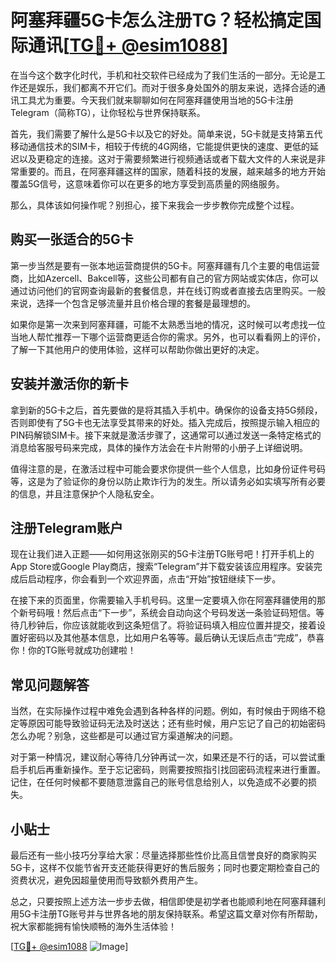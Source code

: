 # 阿塞拜疆5G卡怎么注册TG？轻松搞定国际通讯[[TG💪+ @esim1088](https://t.me/s/esim1088)]

在当今这个数字化时代，手机和社交软件已经成为了我们生活的一部分。无论是工作还是娱乐，我们都离不开它们。而对于很多身处国外的朋友来说，选择合适的通讯工具尤为重要。今天我们就来聊聊如何在阿塞拜疆使用当地的5G卡注册Telegram（简称TG），让你轻松与世界保持联系。

首先，我们需要了解什么是5G卡以及它的好处。简单来说，5G卡就是支持第五代移动通信技术的SIM卡，相较于传统的4G网络，它能提供更快的速度、更低的延迟以及更稳定的连接。这对于需要频繁进行视频通话或者下载大文件的人来说是非常重要的。而且，在阿塞拜疆这样的国家，随着科技的发展，越来越多的地方开始覆盖5G信号，这意味着你可以在更多的地方享受到高质量的网络服务。

那么，具体该如何操作呢？别担心，接下来我会一步步教你完成整个过程。

## 购买一张适合的5G卡

第一步当然是要有一张本地运营商提供的5G卡。阿塞拜疆有几个主要的电信运营商，比如Azercell、Bakcell等，这些公司都有自己的官方网站或实体店，你可以通过访问他们的官网查询最新的套餐信息，并在线订购或者直接去店里购买。一般来说，选择一个包含足够流量并且价格合理的套餐是最理想的。

如果你是第一次来到阿塞拜疆，可能不太熟悉当地的情况，这时候可以考虑找一位当地人帮忙推荐一下哪个运营商更适合你的需求。另外，也可以看看网上的评价，了解一下其他用户的使用体验，这样可以帮助你做出更好的决定。

## 安装并激活你的新卡

拿到新的5G卡之后，首先要做的是将其插入手机中。确保你的设备支持5G频段，否则即使有了5G卡也无法享受其带来的好处。插入完成后，按照提示输入相应的PIN码解锁SIM卡。接下来就是激活步骤了，这通常可以通过发送一条特定格式的消息给客服号码来完成，具体的操作方法会在卡片附带的小册子上详细说明。

值得注意的是，在激活过程中可能会要求你提供一些个人信息，比如身份证件号码等，这是为了验证你的身份以防止欺诈行为的发生。所以请务必如实填写所有必要的信息，并且注意保护个人隐私安全。

## 注册Telegram账户

现在让我们进入正题——如何用这张刚买的5G卡注册TG账号吧！打开手机上的App Store或Google Play商店，搜索“Telegram”并下载安装该应用程序。安装完成后启动程序，你会看到一个欢迎界面，点击“开始”按钮继续下一步。

在接下来的页面里，你需要输入手机号码。这里一定要填入你在阿塞拜疆使用的那个新号码哦！然后点击“下一步”，系统会自动向这个号码发送一条验证码短信。等待几秒钟后，你应该就能收到这条短信了。将验证码填入相应位置并提交，接着设置好密码以及其他基本信息，比如用户名等等。最后确认无误后点击“完成”，恭喜你！你的TG账号就成功创建啦！

## 常见问题解答

当然，在实际操作过程中难免会遇到各种各样的问题。例如，有时候由于网络不稳定等原因可能导致验证码无法及时送达；还有些时候，用户忘记了自己的初始密码怎么办呢？别急，这些都是可以通过官方渠道解决的问题。

对于第一种情况，建议耐心等待几分钟再试一次，如果还是不行的话，可以尝试重启手机后再重新操作。至于忘记密码，则需要按照指引找回密码流程来进行重置。记住，在任何时候都不要随意泄露自己的账号信息给别人，以免造成不必要的损失。

## 小贴士

最后还有一些小技巧分享给大家：尽量选择那些性价比高且信誉良好的商家购买5G卡，这样不仅能节省开支还能获得更好的售后服务；同时也要定期检查自己的资费状况，避免因超量使用而导致额外费用产生。

总之，只要按照上述方法一步步去做，相信即使是初学者也能顺利地在阿塞拜疆利用5G卡注册TG账号并与世界各地的朋友保持联系。希望这篇文章对你有所帮助，祝大家都能拥有愉快顺畅的海外生活体验！

[[TG💪+ @esim1088](https://t.me/s/esim1088) ![Image](https://i.postimg.cc/4NQfJmqS/Snipaste-2025-05-13-00-14-12.png)]